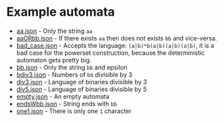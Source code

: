 # Example automata

* [aa.json](aa.json) - Only the string `aa`
* [aaORbb.json](aaORbb.json) - If there exists `aa` then does not exists
  `bb` and vice-versa.
* [bad\_case.json](bad_case.json) - Accepts the language:
  `(a|b)*b(a|b)(a|b)(a|b)`, it is a bad case for the powerset construction,
  because the deterministic automaton gets pretty big.
* [bb.json](bb.json) - Only the string `bb` and epsilon
* [bdiv3.json](bdiv3.json) - Numbers of `b`s divisible by 3
* [div3.json](div3.json) - Language of binaries divisible by 3
* [div5.json](div5.json) - Language of binaries divisible by 5
* [empty.json](empty.json) - An empty automata
* [endsWbb.json](endsWbb.json) - String ends with `bb`
* [one1.json](one1.json) - There is only one `1` character
